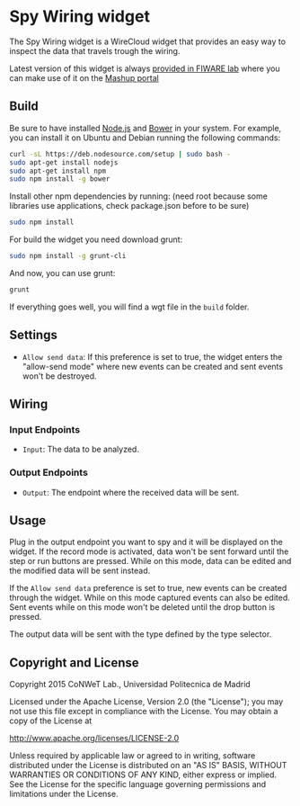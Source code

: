 Spy Wiring widget
======================

The Spy Wiring widget is a WireCloud widget that provides an easy way to inspect the data that travels trough the wiring.

Latest version of this widget is always [provided in FIWARE lab](https://store.lab.fiware.org/search/keyword/KurentoStarterKit) where you can make use of it on the [Mashup portal](https://mashup.lab.fiware.org/)

Build
-----

Be sure to have installed [Node.js](http://node.js) and [Bower](http://bower.io)
in your system. For example, you can install it on Ubuntu and Debian running the
following commands:

```bash
curl -sL https://deb.nodesource.com/setup | sudo bash -
sudo apt-get install nodejs
sudo apt-get install npm
sudo npm install -g bower
```

Install other npm dependencies by running: (need root because some libraries use applications, check package.json before to be sure)

```bash
sudo npm install
```

For build the widget you need download grunt:

```bash
sudo npm install -g grunt-cli
```

And now, you can use grunt:

```bash
grunt
```

If everything goes well, you will find a wgt file in the `build` folder.

## Settings

- `Allow send data`: If this preference is set to true, the widget enters the "allow-send mode" where new events can be created and sent events won't be destroyed.

## Wiring

### Input Endpoints

- `Input`: The data to be analyzed.

### Output Endpoints

- `Output`: The endpoint where the received data will be sent.

## Usage

Plug in the output endpoint you want to spy and it will be displayed on the widget.
If the record mode is activated, data won't be sent forward until the step or run buttons are pressed. While on this mode, data can be edited and the modified data will be sent instead.

If the `Allow send data` preference is set to true, new events can be created through the widget. While on this mode captured events can also be edited. Sent events while on this mode won't be deleted until the drop button is pressed.

The output data will be sent with the type defined by the type selector.

## Copyright and License

Copyright 2015 CoNWeT Lab., Universidad Politecnica de Madrid

Licensed under the Apache License, Version 2.0 (the "License");
you may not use this file except in compliance with the License.
You may obtain a copy of the License at

  http://www.apache.org/licenses/LICENSE-2.0

Unless required by applicable law or agreed to in writing, software
distributed under the License is distributed on an "AS IS" BASIS,
WITHOUT WARRANTIES OR CONDITIONS OF ANY KIND, either express or implied.
See the License for the specific language governing permissions and
limitations under the License.
